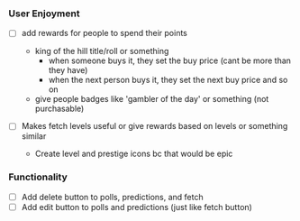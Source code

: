 ### User Enjoyment

- [ ] add rewards for people to spend their points
    - king of the hill title/roll or something
        - when someone buys it, they set the buy price (cant be more than they have)
        - when the next person buys it, they set the next buy price and so on
    - give people badges like 'gambler of the day' or something (not purchasable)

- [ ] Makes fetch levels useful or give rewards based on levels or something similar
    - Create level and prestige icons bc that would be epic

### Functionality

- [ ] Add delete button to polls, predictions, and fetch
- [ ] Add edit button to polls and predictions (just like fetch button)